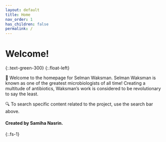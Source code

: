 ```yaml
---
layout: default
title: Home
nav_order: 1
has_children: false
permalink: /
---
```


# Welcome!
{:.text-green-300} 
{:.float-left} 

👋 Welcome to the homepage for Selman Waksman. Selman Waksman is known as one of the greatest microbiologists of all time! Creating a multitude of antibiotics, Waksman’s work is considered to be revolutionary to say the least. 

🔍 To search specific content related to the project, use the search bar above.


#### Created by Samiha Nasrin.
{:.fs-1}
